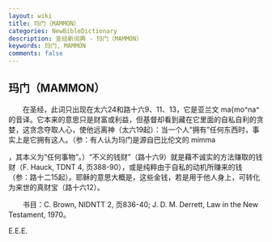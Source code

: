 ```yaml
---
layout: wiki
title: 玛门（MAMMON）
categories: NewBibleDictionary
description: 圣经新词典 - 玛门（MAMMON）
keywords: 玛门, MAMMON
comments: false
---
```


## 玛门（MAMMON）

　　在圣经，此词只出现在太六24和路十六9、11、13，它是亚兰文 ma{mo^na^ 的音译。它本来的意思只是财富或利益，但基督却看到藏在它里面的自私自利的贪婪，这贪念夺取人心，使他远离神（太六19起）：当一个人“拥有”任何东西时，事实上是它拥有这人。（参：有人认为玛门是源自巴比伦文的 mimma

，其本义为“任何事物”。）“不义的钱财”（路十六9）就是藉不诚实的方法赚取的钱财（F. Hauck, TDNT 4, 页388-90），或是纯粹由于自私的动机所赚来的钱（参：路十二15起）。耶稣的意思大概是，这些金钱，若是用于他人身上，可转化为来世的真财宝（路十六12）。

　　书目：C. Brown, NIDNTT 2, 页836-40; J. D. M. Derrett, Law in the New Testament, 1970。

E.E.E.








